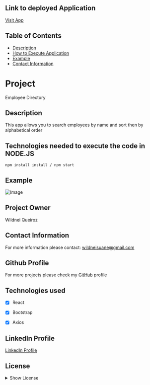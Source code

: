## Link to deployed Application

[Visit App](https://react-employee-directory-will.herokuapp.com/)


## Table of Contents

* [Description](#description)
* [How to Execute Application](#How-to-execute-application)
* [Example](#example)
* [Contact Information](#Contact-information)

# Project

Employee Directory

## Description

This app allows you to search employees by name and sort then by alphabetical order

## Technologies needed to execute the code in NODE.JS

``` npm install install / npm start  ```

## Example

![Image](https://ik.imagekit.io/devdojo/readme_gif/portfolio_PeP0bxiY5.PNG)

## Project Owner

Wildnei Queiroz

## Contact Information

For more information please contact: wildneisuane@gmail.com

## Github Profile

For more projects please check my [GitHub](https://github.com/https://github.com/wildnei) profile

## Technologies used

- [x] React
- [x] Bootstrap
- [x] Axios


## LinkedIn Profile

[LinkedIn Profile](https://linkedin.com/in/wildneisuane)

## License

<details>
            <summary>
                <a>Show License</a>
            </summary>
Permission is hereby granted, free of charge, to any person obtaining a copy of this software and associated documentation files (the "Software"), to deal in the Software without restriction, including without limitation the rights to use, copy, modify, merge, publish, distribute, sublicense, and/or sell copies of the Software, and to permit persons to whom the Software is furnished to do so, subject to the following conditions:
The above copyright notice and this permission notice shall be included in all copies or substantial portions of the Software.
    
THE SOFTWARE IS PROVIDED "AS IS", WITHOUT WARRANTY OF ANY KIND, EXPRESS OR IMPLIED, INCLUDING BUT NOT LIMITED TO THE WARRANTIES OF MERCHANTABILITY, FITNESS FOR A PARTICULAR PURPOSE AND NONINFRINGEMENT.IN NO EVENT SHALL THE AUTHORS OR COPYRIGHT HOLDERS BE LIABLE FOR ANY CLAIM, DAMAGES OR OTHER LIABILITY, WHETHER IN AN ACTION OF CONTRACT, TORT OR OTHERWISE, ARISING FROM, OUT OF OR IN CONNECTION WITH THE SOFTWARE OR THE USE OR OTHER DEALINGS IN THE SOFTWARE.
    </details>



    
